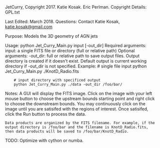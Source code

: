 JetCurry, Copyright 2017. Katie Kosak. Eric Perlman. 
Copyright Details: GPL.txt 

Last Edited: March 2018. Questions: Contact Katie Kosak, katie.kosak@gmail.com

Purpose: Models the 3D geometry of AGN jets

Usage: python Jet_Curry_Main.py input [-out_dir]
    Required arguments:
        input: a single FITS file or directory (full or relative path)
    Optional arguments:
        -out_dir: full or relative path to save output files. Output directory is created if it doesn't exist. Default output is current working directory if -out_dir is not specified.
    Example:
        # single file input
        python Jet_Curry_Main.py ./KnotD_Radio.fits

        # input directory with specificed output
        python Jet_Curry_Main.py ./data -out_dir /foo/bar/

Notes:
	A GUI will display the FITS image. Click on the image with your left mouse button to choose the upstream bounds starting point and right click to choose the downstream bounds. You may continuously click on the image until you are satisifed with the regions of interest. Once satisifed, click the Run button to process the data.

	Data products are organized by the FITS filename. For example, if the output directory is /foo/bar and the filename is KnotD_Radio.fits, then data products will be saved to /foo/bar/KnotD_Radio. 

TODO:
	Optimize with cython or numba.


